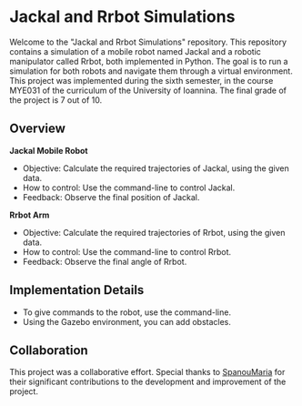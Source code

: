 # Jackal and Rrbot Simulations
Welcome to the "Jackal and Rrbot Simulations" repository. This repository contains a simulation of a mobile robot named Jackal and a robotic manipulator called Rrbot, both implemented in Python. The goal is to run a simulation for both robots and navigate them through a virtual environment. This project was implemented during the sixth semester, in the course MYE031 of the curriculum of the University of Ioannina. The final grade of the project is 7 out of 10.



## Overview
**Jackal Mobile Robot**
- Objective: Calculate the required trajectories of Jackal, using the given data.
- How to control: Use the command-line to control Jackal.
- Feedback: Observe the final position of Jackal.

**Rrbot Arm**
- Objective: Calculate the required trajectories of Rrbot, using the given data.
- How to control: Use the command-line to control Rrbot.
- Feedback: Observe the final angle of Rrbot.



## Implementation Details
- To give commands to the robot, use the command-line.
- Using the Gazebo environment, you can add obstacles.



## Collaboration
This project was a collaborative effort. Special thanks to [SpanouMaria](https://github.com/SpanouMaria) for their significant contributions to the development and improvement of the project.
